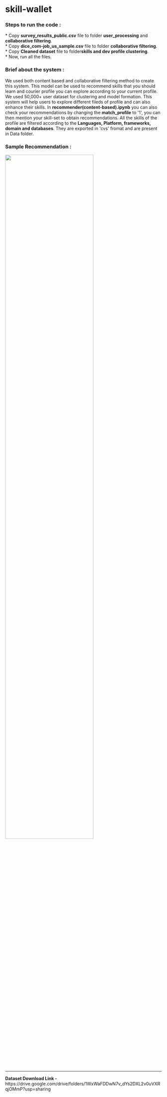 # skill-wallet
<h3>Steps to run the code :</h3>
* Copy <b>survey_results_public.csv</b> file to folder <b>user_processing</b> and <b>collaborative filtering</b>.<br>
* Copy <b>dice_com-job_us_sample.csv</b> file to folder <b>collaborative filtering</b>.<br>
* Copy <b>Cleaned dataset</b> file to folder<b>skills and dev profile clustering</b>.<br>
* Now, run all the files.<br>

<h3>Brief about the system :</h3>
We used both content based and collaborative filtering method to create this system. This model can be used to recommend skills that you should learn and courier profile you can explore according to your current profile. We used 50,000+ user dataset for clustering and model formation. This system will help users to explore different fileds of profile and can also enhance their skills. In <b>recommender(content-based).ipynb</b> you can also check your recommendations by changing the <b>match_profile</b> to '1', you can then mention your skill-set to obtain recommendations. All the skills of the profile are filtered according to the <b>Languages, Platform, frameworks, domain and databases</b>. They are exported in 'cvs' fromat and are present in Data folder. <br>

<h3> Sample Recommendation :</h3>

<img src="https://github.com/adhithyaarun/skill-wallet/blob/recommendation-system/recommender/example.PNG" width = 75%/>

<hr>
<b> Dataset Download Link - </b> https://drive.google.com/drive/folders/1WxWaFDDwN7v_dYs2DXL2v0uVXRqjOMmP?usp=sharing
